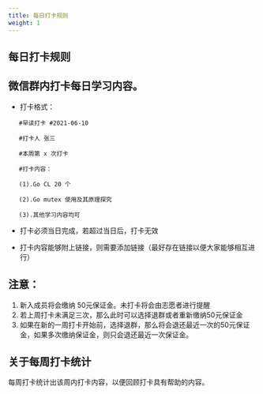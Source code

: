 ```yaml
---
title: 每日打卡规则
weight: 1
---
```


## 每日打卡规则

## 微信群内打卡每日学习内容。

- 打卡格式：

```
   #早读打卡 #2021-06-10 

   #打卡人 张三

   #本周第 x 次打卡

   #打卡内容：

   (1).Go CL 20 个

   (2).Go mutex 使用及其原理探究

   (3).其他学习内容均可
```

- 打卡必须当日完成，若超过当日后，打卡无效

- 打卡内容能够附上链接，则需要添加链接（最好存在链接以便大家能够相互进行）

## 注意：

1. 新入成员将会缴纳 50元保证金。未打卡将会由志愿者进行提醒
2. 若上周打卡未满足三次，那么此时可以选择退群或者重新缴纳50元保证金
3. 如果在新的一周打卡开始前，选择退群，那么将会退还最近一次的50元保证金，如果多次缴纳保证金，则只会退还最近一次保证金。



## 关于每周打卡统计

每周打卡统计出该周内打卡内容，以便回顾打卡具有帮助的内容。